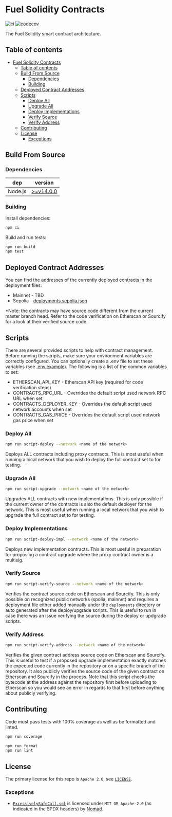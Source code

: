 # Fuel Solidity Contracts

<!-- Disable markdownlint for long lines. -->
<!-- markdownlint-disable-file MD013 -->

![ci](https://github.com/fuellabs/fuel-v2-contracts/workflows/Node.js%20Tests%20and%20Coverage/badge.svg?branch=master)
[![codecov](https://codecov.io/gh/fuellabs/fuel-v2-contracts/branch/master/graph/badge.svg?token=FVXeaaBA3d)](https://codecov.io/gh/fuellabs/fuel-v2-contracts)

The Fuel Solidity smart contract architecture.

## Table of contents

- [Fuel Solidity Contracts](#fuel-solidity-contracts)
  - [Table of contents](#table-of-contents)
  - [Build From Source](#build-from-source)
    - [Dependencies](#dependencies)
    - [Building](#building)
  - [Deployed Contract Addresses](#deployed-contract-addresses)
  - [Scripts](#scripts)
    - [Deploy All](#deploy-all)
    - [Upgrade All](#upgrade-all)
    - [Deploy Implementations](#deploy-implementations)
    - [Verify Source](#verify-source)
    - [Verify Address](#verify-address)
  - [Contributing](#contributing)
  - [License](#license)
    - [Exceptions](#exceptions)

## Build From Source

### Dependencies

| dep     | version                                                  |
| ------- | -------------------------------------------------------- |
| Node.js | [>=v14.0.0](https://nodejs.org/en/blog/release/v14.0.0/) |

### Building

Install dependencies:

```sh
npm ci
```

Build and run tests:

```sh
npm run build
npm test
```

## Deployed Contract Addresses

You can find the addresses of the currently deployed contracts in the deployment files:

- Mainnet - TBD
- Sepolia - [deployments.sepolia.json](./deployments/deployments.sepolia.json)

\*Note: the contracts may have source code different from the current master branch head. Refer to the code verification on Etherscan or Sourcify for a look at their verified source code.

## Scripts

There are several provided scripts to help with contract management. Before running the scripts, make sure your environment variables are correctly configured. You can optionally create a .env file to set these variables (see [.env.example](.env.example)). The following is a list of the common variables to set:

- ETHERSCAN_API_KEY - Etherscan API key (required for code verification steps)
- CONTRACTS_RPC_URL - Overrides the default script used network RPC URL when set
- CONTRACTS_DEPLOYER_KEY - Overrides the default script used network accounts when set
- CONTRACTS_GAS_PRICE - Overrides the default script used network gas price when set

### Deploy All

```sh
npm run script-deploy --network <name of the network>
```

Deploys ALL contracts including proxy contracts. This is most useful when running a local network that you wish to deploy the full contract set to for testing.

### Upgrade All

```sh
npm run script-upgrade --network <name of the network>
```

Upgrades ALL contracts with new implementations. This is only possible if the current owner of the contracts is also the default deployer for the network. This is most useful when running a local network that you wish to upgrade the full contract set to for testing.

### Deploy Implementations

```sh
npm run script-deploy-impl --network <name of the network>
```

Deploys new implementation contracts. This is most useful in preparation for proposing a contract upgrade where the proxy contract owner is a multisig.

### Verify Source

```sh
npm run script-verify-source --network <name of the network>
```

Verifies the contract source code on Etherscan and Sourcify. This is only possible on recognized public networks (spolia, mainnet) and requires a deployment file either added manually under the `deployments` directory or auto generated after the deploy/upgrade scripts. This is useful to run in case there was an issue verifying the source during the deploy or updgrade scripts.

### Verify Address

```sh
npm run script-verify-address --network <name of the network>
```

Verifies the given contract address source code on Etherscan and Sourcify. This is useful to test if a proposed upgrade implementation exactly matches the expected code currently in the repository or on a specific branch of the repository. It also publicly verifies the source code of the given contract on Etherscan and Sourcify in the process. Note that this script checks the bytecode at the address against the repository first before uploading to Etherscan so you would see an error in regards to that first before anything about publicly verifying.

## Contributing

Code must pass tests with 100% coverage as well as be formatted and linted.

```sh
npm run coverage

npm run format
npm run lint
```

## License

The primary license for this repo is `Apache 2.0`, see [`LICENSE`](../../LICENSE).

### Exceptions

- [`ExcessivelySafeCall.sol`](./contracts/vendor/ExcessivelySafeCall.sol) is licensed under `MIT OR Apache-2.0` (as indicated in the SPDX headers) by [Nomad](https://github.com/nomad-xyz/ExcessivelySafeCall).
